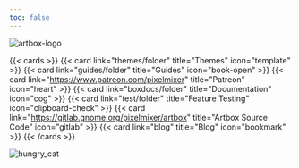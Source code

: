 ```yaml
---
toc: false
---
```


![artbox-logo](/images/artbox-logo.jpg)

{{< cards >}}
  {{< card link="themes/folder" title="Themes" icon="template" >}}
  {{< card link="guides/folder" title="Guides" icon="book-open" >}}
  {{< card link="https://www.patreon.com/pixelmixer" title="Patreon" icon="heart" >}}
  {{< card link="boxdocs/folder" title="Documentation" icon="cog" >}}
  {{< card link="test/folder" title="Feature Testing" icon="clipboard-check" >}}
  {{< card link="https://gitlab.gnome.org/pixelmixer/artbox" title="Artbox Source Code" icon="gitlab" >}}
  {{< card link="blog" title="Blog" icon="bookmark" >}}
{{< /cards >}}

![hungry_cat](/images/gallery/hungry_cat_final.webp)
